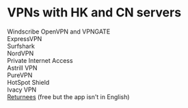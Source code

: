 # VPNs with HK and CN servers
Windscribe
OpenVPN and VPNGATE        
ExpressVPN         
Surfshark            
NordVPN           
Private Internet Access           
Astrill VPN            
PureVPN             
HotSpot Shield               
Ivacy VPN         
[Returnees](https://haigui.in/) (free but the app isn't in English)
